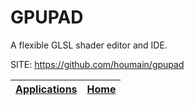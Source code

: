 # GPUPAD

 A flexible GLSL shader editor and IDE.

 SITE: https://github.com/houmain/gpupad

 | [Applications](https://portable-linux-apps.github.io/apps.html) | [Home](https://portable-linux-apps.github.io)
 | --- | --- |
